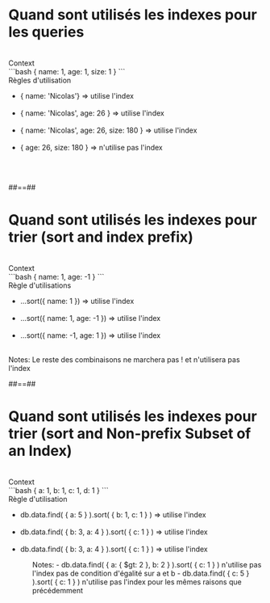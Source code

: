 <!-- .slide: class="sfeir-basic-slide with-code"-->
# Quand sont utilisés les indexes pour les queries
<br>
<span>Context</span>
<br>
```bash
{ name: 1, age: 1, size: 1 }
```
<br>
<span>Règles d'utilisation</span>
<ul>
  <li>{ name: 'Nicolas'} => <span class="important">utilise l'index<span></li>
  <br>
  <li>{ name: 'Nicolas', age: 26 } => <span class="important">utilise l'index</span></li>
  <br>
  <li>{ name: 'Nicolas', age: 26, size: 180 } => <span class="important">utilise l'index</span></li>
  <br>
  <li>{ age: 26, size: 180 } => <span class="important">n'utilise pas l'index</span></li>
  <br>
</ul>
<br>

##==##

<!-- .slide: class="sfeir-basic-slide with-code"-->
# Quand sont utilisés les indexes pour trier (sort and index prefix)
<br>
<span>Context</span>
<br>
```bash
{ name: 1, age: -1 }
```
<br>
<span>Règle d'utilisations</span>
<ul>
  <li>...sort({ name: 1 }) => <span class="important">utilise l'index</span></li>
  <br>
  <li>...sort({ name: 1, age: -1 }) => <span class="important">utilise l'index</span></li>
  <br>
  <li>...sort({ name: -1, age: 1 }) => <span class="important">utilise l'index</span></li>
</ul>
<br>
Notes: Le reste des combinaisons ne marchera pas ! et n'utilisera pas l'index

##==##

<!-- .slide: class="sfeir-basic-slide with code"-->
# Quand sont utilisés les indexes pour trier (sort and Non-prefix Subset of an Index)
<br>
<span>Context</span>
<br>
```bash
{ a: 1, b: 1, c: 1, d: 1 }
```
<br>
<span>Règle d'utilisation</span>
<ul>
  <li>db.data.find( { a: 5 } ).sort( { b: 1, c: 1 } ) => <span class="important">utilise l'index</span></li>
  <br>
  <li>db.data.find( { b: 3, a: 4 } ).sort( { c: 1 } ) => <span class="important">utilise l'index</span></li>
  <br>
  <li>db.data.find( { b: 3, a: 4 } ).sort( { c: 1 } ) => <span class="important">utilise l'index</span></li>
<ul>
Notes: 
- db.data.find( { a: { $gt: 2 }, b: 2 } ).sort( { c: 1 } ) n'utilise pas l'index pas de condition d'égalité sur a et b
- db.data.find( { c: 5 } ).sort( { c: 1 } )  n'utilise pas l'index pour les mêmes raisons que précédemment


